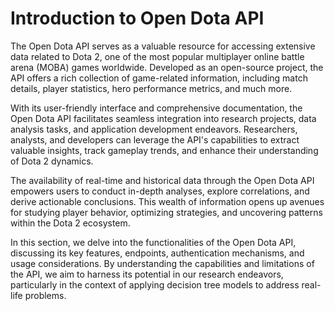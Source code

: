 # Introduction to Open Dota API

The Open Dota API serves as a valuable resource for accessing extensive data related to Dota 2, one of the most popular multiplayer online battle arena (MOBA) games worldwide. Developed as an open-source project, the API offers a rich collection of game-related information, including match details, player statistics, hero performance metrics, and much more.

With its user-friendly interface and comprehensive documentation, the Open Dota API facilitates seamless integration into research projects, data analysis tasks, and application development endeavors. Researchers, analysts, and developers can leverage the API's capabilities to extract valuable insights, track gameplay trends, and enhance their understanding of Dota 2 dynamics.

The availability of real-time and historical data through the Open Dota API empowers users to conduct in-depth analyses, explore correlations, and derive actionable conclusions. This wealth of information opens up avenues for studying player behavior, optimizing strategies, and uncovering patterns within the Dota 2 ecosystem.

In this section, we delve into the functionalities of the Open Dota API, discussing its key features, endpoints, authentication mechanisms, and usage considerations. By understanding the capabilities and limitations of the API, we aim to harness its potential in our research endeavors, particularly in the context of applying decision tree models to address real-life problems.